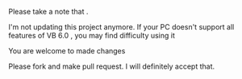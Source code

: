 Please take a note that .

I'm not updating this project anymore.
If your PC doesn't support all features of VB 6.0 , you may find difficulty using it

You are welcome to made changes 

Please fork and make pull request. I will definitely  accept that.
